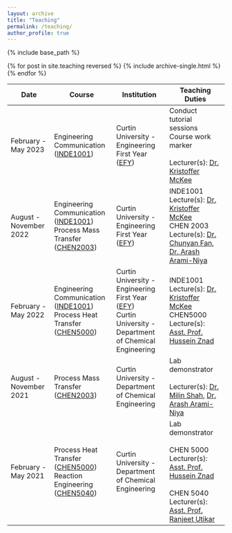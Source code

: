 ```yaml
---
layout: archive
title: "Teaching"
permalink: /teaching/
author_profile: true
---
```


{% include base_path %}

{% for post in site.teaching reversed %}
  {% include archive-single.html %}
{% endfor %}


| Date  | Course  | Institution  | Teaching Duties  |
|---|---|---|---|
|  February - May 2023 | Engineering Communication ([INDE1001](https://www.curtin.edu.au/study/offering/unit-ug-engineering-foundations-principles-design-and-communication--inde1001/))  | Curtin University - Engineering First Year ([EFY](https://engsci.curtin.edu.my/engineering-first-year-efy-2/))   |  Conduct tutorial sessions <br> Course work marker <br>  <br> Lecturer(s): [Dr. Kristoffer  McKee](https://staffportal.curtin.edu.au/staff/profile/view/kristoffer-mckee-04c28d3f/) |
|  August - November 2022 | Engineering Communication ([INDE1001](https://www.curtin.edu.au/study/offering/unit-ug-engineering-foundations-principles-design-and-communication--inde1001/)) <br> Process Mass Transfer ([CHEN2003](https://www.curtin.edu.au/study/offering/unit-ug-process-mass-transfer--chen2003/)) |  Curtin University - Engineering First Year ([EFY](https://engsci.curtin.edu.my/engineering-first-year-efy-2/)) | INDE1001 Lecture(s): [Dr. Kristoffer  McKee](https://staffportal.curtin.edu.au/staff/profile/view/kristoffer-mckee-04c28d3f/) <br> CHEN 2003 Lecture(s): [Dr. Chunyan Fan](https://staffportal.curtin.edu.au/staff/profile/view/chunyan-fan-2ce40f13/), [Dr. Arash Arami-Niya](https://staffportal.curtin.edu.au/staff/profile/view/arash-arami-niya-86bb9712/)  |
| February - May 2022  | Engineering Communication ([INDE1001](https://www.curtin.edu.au/study/offering/unit-ug-engineering-foundations-principles-design-and-communication--inde1001/)) <br>  Process Heat Transfer ([CHEN5000](https://www.curtin.edu.au/study/offering/unit-pg-process-heat-transfer--chen5000/)) | Curtin University - Engineering First Year ([EFY](https://engsci.curtin.edu.my/engineering-first-year-efy-2/)) <br> Curtin University - Department of Chemical Engineering  | INDE1001 Lecture(s): [Dr. Kristoffer  McKee](https://staffportal.curtin.edu.au/staff/profile/view/kristoffer-mckee-04c28d3f/) <br> CHEN5000 Lecture(s): [Asst. Prof. Hussein Znad](https://staffportal.curtin.edu.au/staff/profile/view/hussein-znad-ed7284db/) |     
|  August - November 2021 | Process Mass Transfer ([CHEN2003](https://www.curtin.edu.au/study/offering/unit-ug-process-mass-transfer--chen2003/))  | Curtin University - Department of Chemical Engineering  |  Lab demonstrator <br> <br> Lecturer(s): [Dr. Milin Shah](https://staffportal.curtin.edu.au/staff/profile/view/milin-shah-4b579da4/), [Dr. Arash Arami-Niya](https://staffportal.curtin.edu.au/staff/profile/view/arash-arami-niya-86bb9712/)  |   
|  February - May 2021 |   Process Heat Transfer ([CHEN5000](https://www.curtin.edu.au/study/offering/unit-pg-process-heat-transfer--chen5000/)) <br> Reaction Engineering ([CHEN5040](https://www.curtin.edu.au/study/offering/unit-pg-reaction-engineering--chen5040/))  | Curtin University - Department of Chemical Engineering  |  Lab demonstrator <br><br> CHEN 5000 Lecturer(s): [Asst. Prof. Hussein Znad](https://staffportal.curtin.edu.au/staff/profile/view/hussein-znad-ed7284db/) <br><br> CHEN 5040 Lecturer(s): [Asst. Prof. Ranjeet Utikar](https://staffportal.curtin.edu.au/staff/profile/view/ranjeet-utikar-f79bad24/) 

<!-- |   

|   |   |   |   |   
|   |   |   |   |    -->